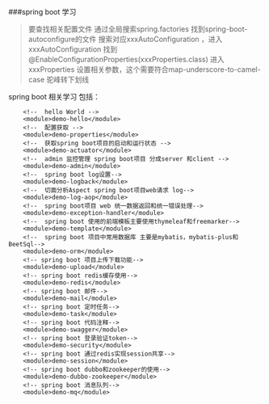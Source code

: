 ###spring boot 学习

> 要查找相关配置文件 通过全局搜索spring.factories 找到spring-boot-autoconfigure的文件
> 搜索对应xxxAutoConfiguration ，进入xxxAutoConfiguration 找到@EnableConfigurationProperties(xxxProperties.class)
> 进入xxxProperties 设置相关参数，这个需要符合map-underscore-to-camel-case 驼峰转下划线 

spring boot 相关学习
包括：

        <!--  hello World -->
        <module>demo-hello</module>
        <!--  配置获取 -->
        <module>demo-properties</module>
        <!--  获取spring boot项目的启动和运行状态 -->
        <module>demo-actuator</module>
        <!--  admin 监控管理 spring boot项目 分成server 和client -->
        <module>demo-admin</module>
        <!--  spring boot log设置-->
        <module>demo-logback</module>
        <!--  切面分析Aspect spring boot项目web请求 log-->
        <module>demo-log-aop</module>
        <!--  spring boot项目 web 统一数据返回和统一错误处理-->
        <module>demo-exception-handler</module>
        <!--  spring boot 使用的前端模板主要使用thymeleaf和freemarker-->
        <module>demo-template</module>
        <!--  spring boot 项目中常用数据库 主要是mybatis，mybatis-plus和BeetSql-->
        <module>demo-orm</module>
        <!-- spring boot 项目上传下载功能-->
        <module>demo-upload</module>
        <!-- spring boot redis缓存使用-->
        <module>demo-redis</module>
        <!-- spring boot 邮件-->
        <module>demo-mail</module>
        <!-- spring boot 定时任务-->
        <module>demo-task</module>
        <!-- spring boot 代码注释-->
        <module>demo-swagger</module>
        <!-- spring boot 登录验证token-->
        <module>demo-security</module>
        <!-- spring boot 通过redis实现session共享-->
        <module>demo-session</module>
        <!-- spring boot dubbo和zookeeper的使用-->
        <module>demo-dubbo-zookeeper</module>
        <!-- spring boot 消息队列-->
        <module>demo-mq</module>
